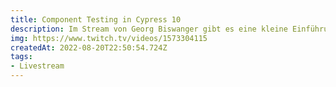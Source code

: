 ```yaml
---
title: Component Testing in Cypress 10
description: Im Stream von Georg Biswanger gibt es eine kleine Einführung ins Component Testing mit Cypress.
img: https://www.twitch.tv/videos/1573304115
createdAt: 2022-08-20T22:50:54.724Z
tags:
- Livestream
---
```


